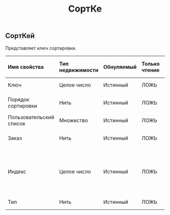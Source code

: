 ﻿---
title: СортКе
second_title: Aspose.Cells Cloud Documen
type: docs
url: /ru/specification/model/sortkey/
description: "Aspose.Cells Спецификация облачной модели: SortKey. Легко обрабатывайте Excel и другие документы электронных таблиц с помощью таких функций, как открытие, создание, редактирование, разделение, слияние, сравнение и преобразование."
kwords: Excel, Office, электронная таблица, Cloud REST API, SortKey
weight: 50
---
## **СортКей**

 Представляет ключ сортировки.

| Имя свойства| Тип недвижимости| Обнуляемый| Только чтение| Значение по умолчанию| Описание|
|:- |:- |:- |:- |:- |:- |
| Ключ| Целое число| Истинный| ЛОЖЬ|| Представляет ключ сортировки.|
| Порядок сортировки| Нить| Истинный| ЛОЖЬ||Представляет порядок сортировки.|
| Пользовательский список|Множество<String> | Истинный| ЛОЖЬ|||
| Заказ| Нить| Истинный| ЛОЖЬ|| Указывает порядок сортировки.|
| Индекс| Целое число| Истинный| ЛОЖЬ|| Получает индекс отсортированного столбца (абсолютное положение, столбец A — 0, B — 1,...).|
| Тип| Нить| Истинный| ЛОЖЬ|| Представляет тип сортировки.|

